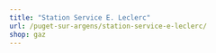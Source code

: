 ```yaml
---
title: "Station Service E. Leclerc"
url: /puget-sur-argens/station-service-e-leclerc/
shop: gaz
---
```

